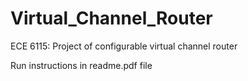 # Virtual_Channel_Router
ECE 6115: Project of configurable virtual channel router

Run instructions in readme.pdf file
